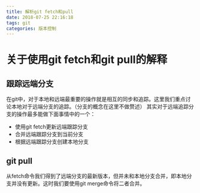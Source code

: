 ```yaml
---
title: 解析git fetch和pull
date: 2018-07-25 22:16:18
tags: git
categories: 版本控制
---
```


# 关于使用git fetch和git pull的解释

## 跟踪远端分支

在git中，对于本地和远端最重要的操作就是相互的同步和追踪。这里我们重点讨论本地对于远端分支的追踪。（分支的概念在这里不做赘述）  其实对于远端追踪分支的操作最多能做下面事情中的一个：  
* 使用git fetch更新远端跟踪分支
* 合并远端跟踪分支到当前分支
* 根据远端跟踪分支创建本地分支

## git pull

从fetch命令我们得到了远端分支的最新版本，但并未和本地分支合并，即本地分支并没有更新。这时我们要使用git merge命令将二者合并。

